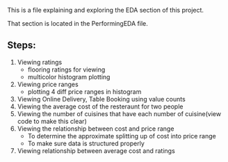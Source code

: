 This is a file explaining and exploring the EDA section of this project.

That section is located in the PerformingEDA file.

## Steps:
1. Viewing ratings
    * flooring ratings for viewing
    * multicolor histogram plotting
2. Viewing price ranges
    * plotting 4 diff price ranges in histogram
3. Viewing Online Delivery, Table Booking using value counts
4. Viewing the average cost of the resteraunt for two people
5. Viewing the number of cuisines that have each number of cuisine(view code to make this clear)
6. Viewing the relationship between cost and price range
    * To determine the approximate splitting up of cost into price range
    * To make sure data is structured properly
7. Viewing relationship between average cost and ratings